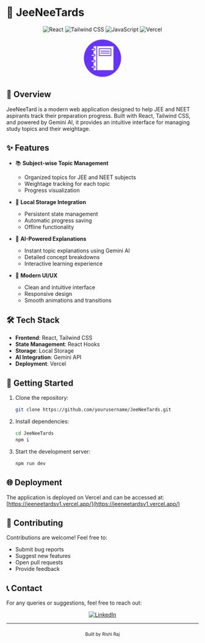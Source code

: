 # 🚀 JeeNeeTards

<div align="center">
  <img src="https://img.shields.io/badge/React-20232A?style=for-the-badge&logo=react&logoColor=61DAFB" alt="React" />
  <img src="https://img.shields.io/badge/Tailwind_CSS-38B2AC?style=for-the-badge&logo=tailwind-css&logoColor=white" alt="Tailwind CSS" />
  <img src="https://img.shields.io/badge/JavaScript-F7DF1E?style=for-the-badge&logo=javascript&logoColor=black" alt="JavaScript" />
  <img src="https://img.shields.io/badge/Vercel-000000?style=for-the-badge&logo=vercel&logoColor=white" alt="Vercel" />
</div>

<br />

<div align="center">
  <a href="https://jeeneetardsv1.vercel.app/">
    <img src="./src/assets/logo.svg" alt="Visit Website" width="100" height="100" />
  </a>
</div>

## 📝 Overview

JeeNeeTard is a modern web application designed to help JEE and NEET aspirants track their preparation progress. Built with React, Tailwind CSS, and powered by Gemini AI, it provides an intuitive interface for managing study topics and their weightage.

## ✨ Features

- 📚 **Subject-wise Topic Management**
  - Organized topics for JEE and NEET subjects
  - Weightage tracking for each topic
  - Progress visualization

- 💾 **Local Storage Integration**
  - Persistent state management
  - Automatic progress saving
  - Offline functionality

- 🤖 **AI-Powered Explanations**
  - Instant topic explanations using Gemini AI
  - Detailed concept breakdowns
  - Interactive learning experience

- 🎨 **Modern UI/UX**
  - Clean and intuitive interface
  - Responsive design
  - Smooth animations and transitions

## 🛠️ Tech Stack

- **Frontend**: React, Tailwind CSS
- **State Management**: React Hooks
- **Storage**: Local Storage
- **AI Integration**: Gemini API
- **Deployment**: Vercel

## 🚀 Getting Started

1. Clone the repository:
   ```bash
   git clone https://github.com/yourusername/JeeNeeTards.git
   ```

2. Install dependencies:
   ```bash
   cd JeeNeeTards
   npm i
   ```

3. Start the development server:
   ```bash
   npm run dev
   ```

## 🌐 Deployment

The application is deployed on Vercel and can be accessed at:
[https://jeeneetardsv1.vercel.app/](https://jeeneetardsv1.vercel.app/)

## 🤝 Contributing

Contributions are welcome! Feel free to:
- Submit bug reports
- Suggest new features
- Open pull requests
- Provide feedback

## 📞 Contact

For any queries or suggestions, feel free to reach out:

<div align="center">
  <a href="https://www.linkedin.com/in/rishiraj2003/">
    <img src="https://img.shields.io/badge/LinkedIn-0077B5?style=for-the-badge&logo=linkedin&logoColor=white" alt="LinkedIn" />
  </a>
</div>

---

<div align="center">
  <sub>Built by Rishi Raj</sub>
</div>
